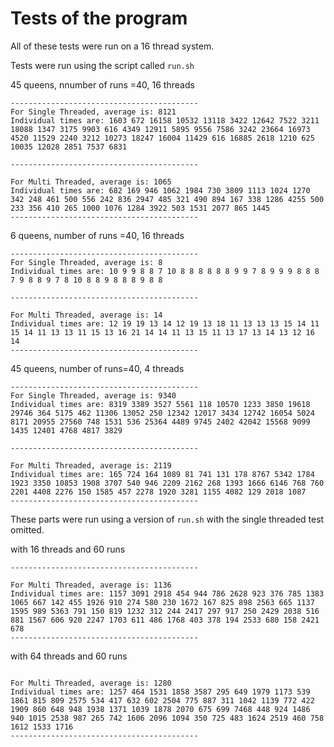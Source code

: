 # Tests of the program

All of these tests were run on a 16 thread system. 

Tests were run using the script called `run.sh`

45 queens, nnumber of runs =40, 16 threads
```
------------------------------------------
For Single Threaded, average is: 8121
Individual times are: 1603 672 16158 10532 13118 3422 12642 7522 3211 18088 1347 3175 9903 616 4349 12911 5895 9556 7586 3242 23664 16973 4520 11529 2240 3212 10273 18247 16004 11429 616 16885 2618 1210 625 10035 12028 2851 7537 6831

------------------------------------------

For Multi Threaded, average is: 1065
Individual times are: 682 169 946 1062 1984 730 3809 1113 1024 1270 342 248 461 500 556 242 836 2947 485 321 490 894 167 338 1286 4255 500 233 356 410 265 1000 1076 1284 3922 503 1531 2077 865 1445
------------------------------------------
```


6 queens, number of runs =40, 16 threads
```
------------------------------------------
For Single Threaded, average is: 8
Individual times are: 10 9 9 8 8 7 10 8 8 8 8 8 8 9 9 7 8 9 9 9 8 8 8 7 9 8 8 9 7 8 10 8 8 9 8 8 8 9 8 8

------------------------------------------

For Multi Threaded, average is: 14
Individual times are: 12 19 19 13 14 12 19 13 18 11 13 13 13 15 14 11 15 14 11 13 13 11 15 13 16 21 14 14 11 13 15 11 13 17 13 14 13 12 16 14
------------------------------------------
```


45 queens, number of runs=40, 4 threads
```
------------------------------------------
For Single Threaded, average is: 9340
Individual times are: 8319 3389 3527 5561 118 10570 1233 3850 19618 29746 364 5175 462 11306 13052 250 12342 12017 3434 12742 16054 5024 8171 20955 27560 748 1531 536 25364 4489 9745 2402 42042 15568 9099 1435 12401 4768 4817 3829

------------------------------------------

For Multi Threaded, average is: 2119
Individual times are: 165 724 164 1089 81 741 131 178 8767 5342 1784 1923 3350 10853 1908 3707 540 946 2209 2162 268 1393 1666 6146 768 760 2201 4408 2276 150 1585 457 2278 1920 3281 1155 4082 129 2018 1087
------------------------------------------
```




These parts were run using a version of `run.sh` with the single threaded test omitted. 

with 16 threads and 60 runs
```
------------------------------------------

For Multi Threaded, average is: 1136
Individual times are: 1157 3091 2918 454 944 786 2628 923 376 785 1383 1065 667 142 455 1926 910 274 580 230 1672 167 825 898 2563 665 1137 1595 989 5363 791 150 819 1232 312 244 2417 297 917 250 2429 2038 516 881 1567 606 920 2247 1703 611 486 1768 403 378 194 2533 680 158 2421 678
------------------------------------------
```

with 64 threads and 60 runs
```------------------------------------------

For Multi Threaded, average is: 1280
Individual times are: 1257 464 1531 1858 3587 295 649 1979 1173 539 1861 815 809 2575 534 417 632 602 2504 775 887 311 1042 1139 772 422 1909 860 648 948 1938 1371 1039 1878 2070 675 699 7468 448 924 1486 940 1015 2538 987 265 742 1606 2096 1094 350 725 483 1624 2519 460 758 1612 1533 1716
------------------------------------------
```